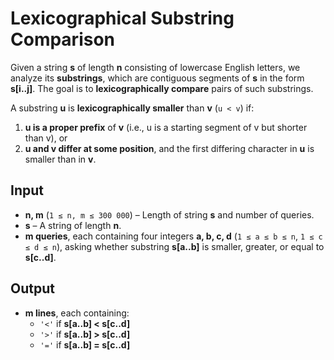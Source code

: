 # Lexicographical Substring Comparison  

Given a string **s** of length **n** consisting of lowercase English letters, we analyze its **substrings**, which are contiguous segments of **s** in the form **s[i..j]**. The goal is to **lexicographically compare** pairs of such substrings.  

A substring **u** is **lexicographically smaller** than **v** (`u < v`) if:  
1. **u is a proper prefix** of **v** (i.e., u is a starting segment of v but shorter than v), or  
2. **u and v differ at some position**, and the first differing character in **u** is smaller than in **v**.  

## Input  
- **n, m** (`1 ≤ n, m ≤ 300 000`) – Length of string **s** and number of queries.  
- **s** – A string of length **n**.  
- **m queries**, each containing four integers **a, b, c, d** (`1 ≤ a ≤ b ≤ n`, `1 ≤ c ≤ d ≤ n`), asking whether substring **s[a..b]** is smaller, greater, or equal to **s[c..d]**.  

## Output  
- **m lines**, each containing:  
  - `'<'` if **s[a..b] < s[c..d]**  
  - `'>'` if **s[a..b] > s[c..d]**  
  - `'='` if **s[a..b] = s[c..d]**  
